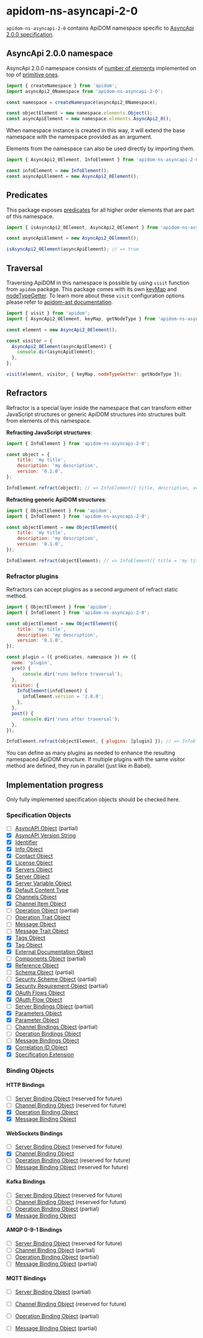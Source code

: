 # apidom-ns-asyncapi-2-0

`apidom-ns-asyncapi-2-0` contains ApiDOM namespace specific to [AsyncApi 2.0.0 specification](https://github.com/asyncapi/spec/blob/master/spec/asyncapi.md).

## AsyncApi 2.0.0 namespace

AsyncApi 2.0.0 namespace consists of [number of elements](https://github.com/swagger-api/apidom/tree/master/apidom/packages/apidom-ns-asyncapi-2-0/src/elements) implemented on top
of [primitive ones](https://github.com/refractproject/minim/tree/master/lib/primitives).

```js
import { createNamespace } from 'apidom';
import asyncApi2_0Namespace from 'apidom-ns-asyncapi-2-0';

const namespace = createNamespace(asyncApi2_0Namespace);

const objectElement = new namespace.elements.Object();
const asyncApiElement = new namespace.elements.AsyncApi2_0();
```

When namespace instance is created in this way, it will extend the base namespace
with the namespace provided as an argument.

Elements from the namespace can also be used directly by importing them.

```js
import { AsyncApi2_0Element, InfoElement } from 'apidom-ns-asyncapi-2-0';

const infoElement = new InfoElement();
const asyncApiElement = new AsyncApi2_0Element();
```

## Predicates

This package exposes [predicates](https://github.com/swagger-api/apidom/blob/master/apidom/packages/apidom-ns-asyncapi-2-0/src/predicates.ts)
for all higher order elements that are part of this namespace.

```js
import { isAsyncApi2_0Element, AsyncApi2_0Element } from 'apidom-ns-asyncapi-2-0';

const asyncApiElement = new AsyncApi2_0Element();

isAsyncApi2_0Element(asyncApiElement); // => true
```

## Traversal

Traversing ApiDOM in this namespace is possible by using `visit` function from `apidom` package.
This package comes with its own [keyMap](https://github.com/swagger-api/apidom/blob/master/apidom/packages/apidom-ns-asyncapi-2-0/src/traversal/visitor.ts#L11) and [nodeTypeGetter](https://github.com/swagger-api/apidom/blob/master/apidom/packages/apidom-ns-asyncapi-2-0/src/traversal/visitor.ts#L4).
To learn more about these `visit` configuration options please refer to [apidom-ast documentation](https://github.com/swagger-api/apidom/blob/master/apidom/packages/apidom-ast/README.md#visit).

```js
import { visit } from 'apidom';
import { AsyncApi2_0Element, keyMap, getNodeType } from 'apidom-ns-asyncapi-2-0';

const element = new AsyncApi2_0Element();

const visitor = {
  AsyncApi2_0Element(asyncApiElement) {
    console.dir(asyncApiElement);
  },
};

visit(element, visitor, { keyMap, nodeTypeGetter: getNodeType });
```

## Refractors

Refractor is a special layer inside the namespace that can transform either JavaScript structures
or generic ApiDOM structures into structures built from elements of this namespace.

**Refracting JavaScript structures**:

```js
import { InfoElement } from 'apidom-ns-asyncapi-2-0';

const object = {
    title: 'my title',
    description: 'my description',
    version: '0.1.0',
};

InfoElement.refract(object); // => InfoElement({ title, description, version })
```

**Refracting generic ApiDOM structures**:

```js
import { ObjectElement } from 'apidom';
import { InfoElement } from 'apidom-ns-asyncapi-2-0';

const objectElement = new ObjectElement({
    title: 'my title',
    description: 'my description',
    version: '0.1.0',
});

InfoElement.refract(objectElement); // => InfoElement({ title = 'my title', description = 'my description', version = '0.1.0' })
```

### Refractor plugins

Refractors can accept plugins as a second argument of refract static method.

```js
import { ObjectElement } from 'apidom';
import { InfoElement } from 'apidom-ns-asyncapi-2-0';

const objectElement = new ObjectElement({
    title: 'my title',
    description: 'my description',
    version: '0.1.0',
});

const plugin = ({ predicates, namespace }) => ({
  name: 'plugin',
  pre() {
      console.dir('runs before traversal');
  },
  visitor: {
    InfoElement(infoElement) {
      infoElement.version = '2.0.0';
    },
  },
  post() {
      console.dir('runs after traversal');
  },
});

InfoElement.refract(objectElement, { plugins: [plugin] }); // => InfoElement({ title = 'my title', description = 'my description', version = '2.0.0' })
```

You can define as many plugins as needed to enhance the resulting namespaced ApiDOM structure.
If multiple plugins with the same visitor method are defined, they run in parallel (just like in Babel).

## Implementation progress

Only fully implemented specification objects should be checked here.

### Specification Objects

- [ ] [AsyncAPI Object](https://github.com/asyncapi/spec/blob/master/spec/asyncapi.md#A2SObject) (partial)
- [x] [AsyncAPI Version String](https://github.com/asyncapi/spec/blob/master/spec/asyncapi.md#A2SVersionString)
- [x] [Identifier](https://github.com/asyncapi/spec/blob/master/spec/asyncapi.md#A2SIdString)
- [x] [Info Object](https://github.com/asyncapi/spec/blob/master/spec/asyncapi.md#A2SIdString)
- [x] [Contact Object](https://github.com/asyncapi/spec/blob/master/spec/asyncapi.md#contactObject)
- [x] [License Object](https://github.com/asyncapi/spec/blob/master/spec/asyncapi.md#license-object)
- [x] [Servers Object](https://github.com/asyncapi/spec/blob/master/spec/asyncapi.md#serversObject)
- [x] [Server Object](https://github.com/asyncapi/spec/blob/master/spec/asyncapi.md#serverObject)
- [x] [Server Variable Object](https://github.com/asyncapi/spec/blob/master/spec/asyncapi.md#serverVariableObject)
- [x] [Default Content Type](https://github.com/asyncapi/spec/blob/master/spec/asyncapi.md#defaultContentTypeString)
- [x] [Channels Object](https://github.com/asyncapi/spec/blob/master/spec/asyncapi.md#channelsObject)
- [x] [Channel Item Object](https://github.com/asyncapi/spec/blob/master/spec/asyncapi.md#channelItemObject)
- [ ] [Operation Object](https://github.com/asyncapi/spec/blob/master/spec/asyncapi.md#operationObject) (partial)
- [ ] [Operation Trait Object](https://github.com/asyncapi/spec/blob/master/spec/asyncapi.md#operationTraitObject)
- [ ] [Message Object](https://github.com/asyncapi/spec/blob/master/spec/asyncapi.md#messageObject)
- [ ] [Message Trait Object](https://github.com/asyncapi/spec/blob/master/spec/asyncapi.md#messageTraitObject)
- [x] [Tags Object](https://github.com/asyncapi/spec/blob/master/spec/asyncapi.md#tagsObject)
- [x] [Tag Object](https://github.com/asyncapi/spec/blob/master/spec/asyncapi.md#tag-object)
- [x] [External Documentation Object](https://github.com/asyncapi/spec/blob/master/spec/asyncapi.md#externalDocumentationObject)
- [ ] [Components Object](https://github.com/asyncapi/spec/blob/master/spec/asyncapi.md#componentsObject) (partial)
- [x] [Reference Object](https://github.com/asyncapi/spec/blob/master/spec/asyncapi.md#referenceObject)
- [ ] [Schema Object](https://github.com/asyncapi/spec/blob/master/spec/asyncapi.md#schemaObject) (partial)
- [ ] [Security Scheme Object](https://github.com/asyncapi/spec/blob/master/spec/asyncapi.md#securitySchemeObject) (partial)
- [x] [Security Requirement Object](https://github.com/asyncapi/spec/blob/master/spec/asyncapi.md#security-requirement-object) (partial)
- [x] [OAuth Flows Object](https://github.com/asyncapi/spec/blob/master/spec/asyncapi.md#oauth-flows-object)
- [x] [OAuth Flow Object](https://github.com/asyncapi/spec/blob/master/spec/asyncapi.md#oauth-flow-object)
- [ ] [Server Bindings Object](https://github.com/asyncapi/spec/blob/master/spec/asyncapi.md#serverBindingsObject) (partial)
- [x] [Parameters Object](https://github.com/asyncapi/spec/blob/master/spec/asyncapi.md#parametersObject)
- [x] [Parameter Object](https://github.com/asyncapi/spec/blob/master/spec/asyncapi.md#parameterObject)
- [ ] [Channel Bindings Object](https://github.com/asyncapi/spec/blob/master/spec/asyncapi.md#channel-bindings-object) (partial)
- [ ] [Operation Bindings Object](https://github.com/asyncapi/spec/blob/master/spec/asyncapi.md#operation-bindings-object)
- [ ] [Message Bindings Object](https://github.com/asyncapi/spec/blob/master/spec/asyncapi.md#messageBindingsObject)
- [x] [Correlation ID Object](https://github.com/asyncapi/spec/blob/master/spec/asyncapi.md#correlationIdObject)
- [x] [Specification Extension](https://github.com/asyncapi/spec/blob/master/spec/asyncapi.md#specificationExtensions)

### Binding Objects

#### HTTP Bindings

- [ ] [Server Binding Object](https://github.com/asyncapi/bindings/blob/master/http/README.md#server-binding-object) (reserved for future)
- [ ] [Channel Binding Object](https://github.com/asyncapi/bindings/blob/master/http/README.md#channel-binding-object) (reserved for future)
- [x] [Operation Binding Object](https://github.com/asyncapi/bindings/blob/master/http/README.md#operation-binding-object)
- [x] [Message Binding Object](https://github.com/asyncapi/bindings/blob/master/http/README.md#message-binding-object)

#### WebSockets Bindings

- [ ] [Server Binding Object](https://github.com/asyncapi/bindings/blob/master/websockets/README.md#server-binding-object) (reserved for future)
- [x] [Channel Binding Object](https://github.com/asyncapi/bindings/blob/master/websockets/README.md#channel-binding-object)
- [ ] [Operation Binding Object](https://github.com/asyncapi/bindings/blob/master/websockets/README.md#operation-binding-object) (reserved for future)
- [ ] [Message Binding Object](https://github.com/asyncapi/bindings/blob/master/websockets/README.md#message-binding-object) (reserved for future)

#### Kafka Bindings

- [ ] [Server Binding Object](https://github.com/asyncapi/bindings/blob/master/kafka/README.md#server-binding-object) (reserved for future)
- [ ] [Channel Binding Object](https://github.com/asyncapi/bindings/blob/master/kafka/README.md#channel-binding-object) (reserved for future)
- [ ] [Operation Binding Object](https://github.com/asyncapi/bindings/blob/master/kafka/README.md#operation-binding-object) (partial)
- [x] [Message Binding Object](https://github.com/asyncapi/bindings/blob/master/kafka/README.md#message-binding-object)

#### AMQP 0-9-1 Bindings

- [ ] [Server Binding Object](https://github.com/asyncapi/bindings/blob/master/amqp/README.md#server-binding-object) (reserved for future)
- [ ] [Channel Binding Object](https://github.com/asyncapi/bindings/blob/master/amqp/README.md#channel-binding-object) (partial)
- [ ] [Operation Binding Object](https://github.com/asyncapi/bindings/blob/master/amqp/README.md#operation-binding-object) (partial)
- [ ] [Message Binding Object](https://github.com/asyncapi/bindings/blob/master/amqp/README.md#message-binding-object) (partial)

#### MQTT Bindings

- [ ] [Server Binding Object](https://github.com/asyncapi/bindings/blob/master/mqtt/README.md#server-binding-object) (partial)
- [ ] [Channel Binding Object](https://github.com/asyncapi/bindings/blob/master/mqtt/README.md#channel-binding-object) (reserved for future)
- [ ] [Operation Binding Object](https://github.com/asyncapi/bindings/blob/master/mqtt/README.md#operation-binding-object) (partial)
- [ ] [Message Binding Object](https://github.com/asyncapi/bindings/blob/master/mqtt/README.md#message-binding-object) (partial)

